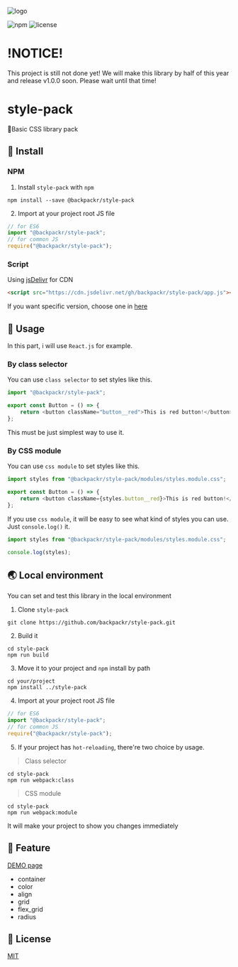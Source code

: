 ![logo](https://image.idus.com/static/backpackr.png)

![npm](https://img.shields.io/npm/v/@backpackr/style-pack?color=%23e6524b)
![license](https://img.shields.io/github/license/backpackr/style-pack)

# !NOTICE!

This project is still not done yet! We will make this library by half of this year and release v1.0.0 soon. Please wait until that time!

# style-pack

🐺Basic CSS library pack

## 💾 Install

### NPM

1. Install `style-pack` with `npm`

```
npm install --save @backpackr/style-pack
```

2. Import at your project root JS file

```javascript
// for ES6
import "@backpackr/style-pack";
// for common JS
require("@backpackr/style-pack");
```

### Script

Using [jsDelivr](https://www.jsdelivr.com/) for CDN

```html
<script src="https://cdn.jsdelivr.net/gh/backpackr/style-pack/app.js"></script>
```

If you want specific version, choose one in [here](https://github.com/backpackr/style-pack/releases)

## 🧰 Usage

In this part, i will use `React.js` for example.

### By class selector

You can use `class selector` to set styles like this.

```javascript
import "@backpackr/style-pack";

export const Button = () => {
    return <button className="button__red">This is red button!</button>;
};
```

This must be just simplest way to use it.

### By CSS module

You can use `css module` to set styles like this.

```javascript
import styles from "@backpackr/style-pack/modules/styles.module.css";

export const Button = () => {
    return <button className={styles.button__red}>This is red button!</button>;
};
```

If you use `css module`, it will be easy to see what kind of styles you can use. Just `console.log()` it.

```javascript
import styles from "@backpackr/style-pack/modules/styles.module.css";

console.log(styles);
```

## 🌏 Local environment

You can set and test this library in the local environment

1. Clone `style-pack`

```
git clone https://github.com/backpackr/style-pack.git
```

2. Build it

```
cd style-pack
npm run build
```

3. Move it to your project and `npm` install by path

```
cd your/project
npm install ../style-pack
```

4. Import at your project root JS file

```javascript
// for ES6
import "@backpackr/style-pack";
// for common JS
require("@backpackr/style-pack");
```

5. If your project has `hot-reloading`, there're two choice by usage.

> Class selector

```
cd style-pack
npm run webpack:class
```

> CSS module

```
cd style-pack
npm run webpack:module
```

It will make your project to show you changes immediately

## 🔨 Feature

[DEMO page](https://backpackr.github.io/style-pack.html)

-   container
-   color
-   align
-   grid
-   flex_grid
-   radius

## 📜 License

[MIT](https://github.com/backpackr/style-pack/blob/master/LICENSE)
